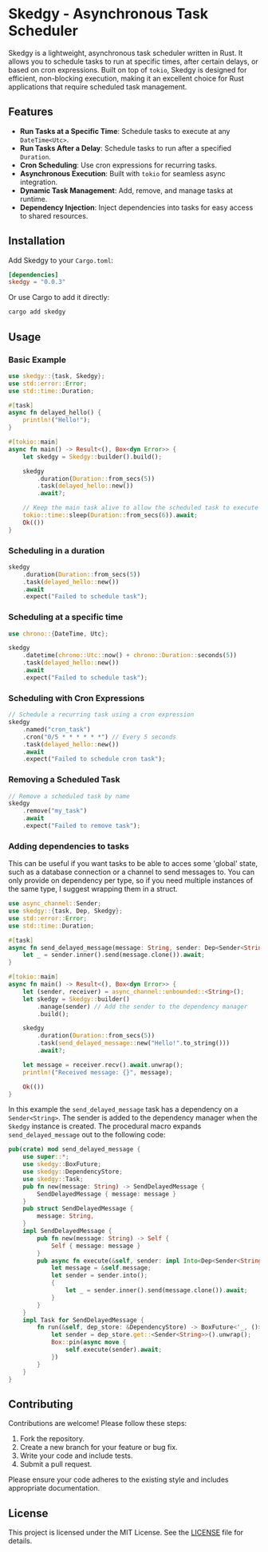 # Skedgy - Asynchronous Task Scheduler

Skedgy is a lightweight, asynchronous task scheduler written in Rust. It allows you to schedule tasks to run at specific times, after certain delays, or based on cron expressions. Built on top of `tokio`, Skedgy is designed for efficient, non-blocking execution, making it an excellent choice for Rust applications that require scheduled task management.

## Features

- **Run Tasks at a Specific Time**: Schedule tasks to execute at any `DateTime<Utc>`.
- **Run Tasks After a Delay**: Schedule tasks to run after a specified `Duration`.
- **Cron Scheduling**: Use cron expressions for recurring tasks.
- **Asynchronous Execution**: Built with `tokio` for seamless async integration.
- **Dynamic Task Management**: Add, remove, and manage tasks at runtime.
- **Dependency Injection**: Inject dependencies into tasks for easy access to shared resources.

## Installation

Add Skedgy to your `Cargo.toml`:

```toml
[dependencies]
skedgy = "0.0.3"
```

Or use Cargo to add it directly:

```bash
cargo add skedgy
```

## Usage

### Basic Example

```rust
use skedgy::{task, Skedgy};
use std::error::Error;
use std::time::Duration;

#[task]
async fn delayed_hello() {
    println!("Hello!");
}

#[tokio::main]
async fn main() -> Result<(), Box<dyn Error>> {
    let skedgy = Skedgy::builder().build();

    skedgy
        .duration(Duration::from_secs(5))
        .task(delayed_hello::new())
        .await?;

    // Keep the main task alive to allow the scheduled task to execute
    tokio::time::sleep(Duration::from_secs(6)).await;
    Ok(())
}
```

### Scheduling in a duration

```rust
skedgy
    .duration(Duration::from_secs(5))
    .task(delayed_hello::new())
    .await
    .expect("Failed to schedule task");
```

### Scheduling at a specific time

```rust
use chrono::{DateTime, Utc};

skedgy
    .datetime(chrono::Utc::now() + chrono::Duration::seconds(5))
    .task(delayed_hello::new())
    .await
    .expect("Failed to schedule task");
```

### Scheduling with Cron Expressions

```rust
// Schedule a recurring task using a cron expression
skedgy
    .named("cron_task")
    .cron("0/5 * * * * * *") // Every 5 seconds
    .task(delayed_hello::new())
    .await
    .expect("Failed to schedule cron task");
```

### Removing a Scheduled Task

```rust
// Remove a scheduled task by name
skedgy
    .remove("my_task")
    .await
    .expect("Failed to remove task");
```

### Adding dependencies to tasks

This can be useful if you want tasks to be able to acces some 'global' state, such as a database connection or a channel to send messages to.
You can only provide on dependency per type, so if you need multiple instances of the same type, I suggest wrapping them in a struct.

```rust
use async_channel::Sender;
use skedgy::{task, Dep, Skedgy};
use std::error::Error;
use std::time::Duration;

#[task]
async fn send_delayed_message(message: String, sender: Dep<Sender<String>>) {
    let _ = sender.inner().send(message.clone()).await;
}

#[tokio::main]
async fn main() -> Result<(), Box<dyn Error>> {
    let (sender, receiver) = async_channel::unbounded::<String>();
    let skedgy = Skedgy::builder()
        .manage(sender) // Add the sender to the dependency manager
        .build();

    skedgy
        .duration(Duration::from_secs(5))
        .task(send_delayed_message::new("Hello!".to_string()))
        .await?;

    let message = receiver.recv().await.unwrap();
    println!("Received message: {}", message);

    Ok(())
}
```

In this example the `send_delayed_message` task has a dependency on a `Sender<String>`.
The sender is added to the dependency manager when the `Skedgy` instance is created.
The procedural macro expands `send_delayed_message` out to the following code:

```rust
pub(crate) mod send_delayed_message {
    use super::*;
    use skedgy::BoxFuture;
    use skedgy::DependencyStore;
    use skedgy::Task;
    pub fn new(message: String) -> SendDelayedMessage {
        SendDelayedMessage { message: message }
    }
    pub struct SendDelayedMessage {
        message: String,
    }
    impl SendDelayedMessage {
        pub fn new(message: String) -> Self {
            Self { message: message }
        }
        pub async fn execute(&self, sender: impl Into<Dep<Sender<String>>>) -> () {
            let message = &self.message;
            let sender = sender.into();
            {
                let _ = sender.inner().send(message.clone()).await;
            }
        }
    }
    impl Task for SendDelayedMessage {
        fn run(&self, dep_store: &DependencyStore) -> BoxFuture<'_, ()> {
            let sender = dep_store.get::<Sender<String>>().unwrap();
            Box::pin(async move {
                self.execute(sender).await;
            })
        }
    }
}
```

## Contributing

Contributions are welcome! Please follow these steps:

1. Fork the repository.
2. Create a new branch for your feature or bug fix.
3. Write your code and include tests.
4. Submit a pull request.

Please ensure your code adheres to the existing style and includes appropriate documentation.

## License

This project is licensed under the MIT License. See the [LICENSE](LICENSE) file for details.
